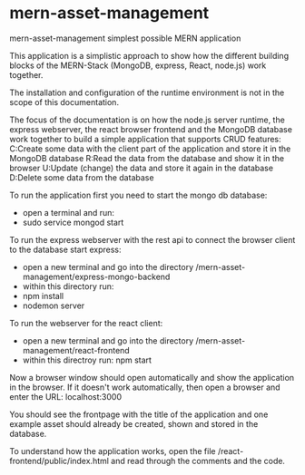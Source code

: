 # mern-asset-management
mern-asset-management simplest possible MERN application

This application is a simplistic approach to show how the different building blocks of the MERN-Stack (MongoDB, express, React, node.js) work together.

The installation and configuration of the runtime environment is not in the scope of this documentation.

The focus of the documentation is on how the node.js server runtime, the express webserver, the react browser frontend and the MongoDB database work together to build a simple application
that supports CRUD features:
C:Create some data with the client part of the application and store it in the MongoDB database
R:Read the data from the database and show it in the browser
U:Update (change) the data and store it again in the database
D:Delete some data from the database

To run the application first you need to start the mongo db database:
- open a terminal and run:
- sudo service mongod start

To run the express webserver with the rest api to connect the browser client to the database start express:
- open a new terminal and go into the directory /mern-asset-management/express-mongo-backend
- within this directory run:
- npm install
- nodemon server

To run the webserver for the react client:
- open a new terminal and go into the directory /mern-asset-management/react-frontend
- within this directroy run: npm start

Now a browser window should open automatically and show the application in the browser.
If it doesn't work automatically, then open a browser and enter the URL: localhost:3000

You should see the frontpage with the title of the application and one example asset should already be created, shown and stored in the database.

To understand how the application works, open the file /react-frontend/public/index.html and read through the comments and the code.
